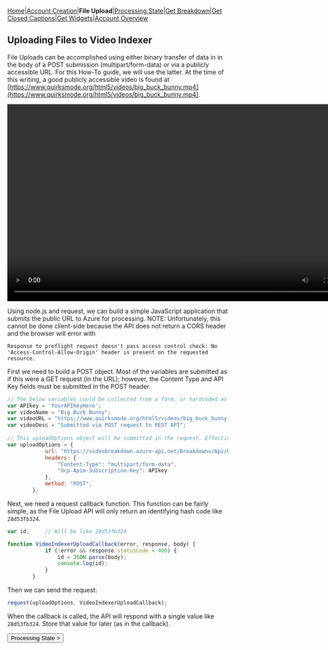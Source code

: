  [Home](https://jaegermeiste.github.io/MSCognitiveServicesHowToGuide/)|[Account Creation](https://jaegermeiste.github.io/MSCognitiveServicesHowToGuide/AccountCreation)|**File Upload**|[Processing State](https://jaegermeiste.github.io/MSCognitiveServicesHowToGuide/ProcessingState)|[Get Breakdown](https://jaegermeiste.github.io/MSCognitiveServicesHowToGuide/GetBreakdown)|[Get Closed Captions](https://jaegermeiste.github.io/MSCognitiveServicesHowToGuide/GetWebVTT)|[Get Widgets](https://jaegermeiste.github.io/MSCognitiveServicesHowToGuide/GetWidgets)|[Account Overview](https://jaegermeiste.github.io/MSCognitiveServicesHowToGuide/AccountOverview)

## Uploading Files to Video Indexer

File Uploads can be accomplished using either binary transfer of data in in the body of a POST submission (multipart/form-data) or via a publicly accessible URL. For this How-To guide, we will use the latter. At the time of this writing, a good publicly accessible video is found at [https://www.quirksmode.org/html5/videos/big_buck_bunny.mp4](https://www.quirksmode.org/html5/videos/big_buck_bunny.mp4).

<video id="BigBuckBunny" class="video-js vjs-default-skin" controls preload="auto" width="800" height="450">
<source src="https://www.quirksmode.org/html5/videos/big_buck_bunny.mp4" type='video/mp4'>
</video>


Using node.js and request, we can build a simple JavaScript application that submits the public URL to Azure for processing. 
NOTE: Unfortunately, this cannot be done client-side because the API does not return a CORS header and the browser will error with
```
Response to preflight request doesn't pass access control check: No 'Access-Control-Allow-Origin' header is present on the requested resource.
```

First we need to build a POST object. Most of the variables are submitted as if this were a GET request (in the URL); however, the Content Type and API Key fields must be submitted in the POST header.

```javascript 
// The below variables could be collected from a form, or hardcoded as seen here 
var APIkey = 'YourAPIKeyHere'; 
var videoName = "Big Buck Bunny"; 
var videoURL = "https://www.quirksmode.org/html5/videos/big_buck_bunny.mp4"; 
var videoDesc = "Submitted via POST request to REST API"; 
 
// This uploadOptions object will be submitted in the request. Effectively, it represents the HTTP request header. 
var uploadOptions = { 
            url: "https://videobreakdown.azure-api.net/Breakdowns/Api/Partner/Breakdowns?name=" + videoName + "&privacy=public&videoURL=" + videoURL + "&description=" + videoDesc, 
            headers: { 
                "Content-Type": "multipart/form-data", 
                "Ocp-Apim-Subscription-Key": APIkey 
            }, 
            method: "POST", 
        }; 
``` 

Next, we need a request callback function. This function can be fairly simple, as the File Upload API will only return an identifying hash code like ```28d53fb324```.

```javascript
var id;     // Will be like 28d53fb324

function VideoIndexerUploadCallback(error, response, body) {
            if (!error && response.statusCode < 400) {
                id = JSON.parse(body);
                console.log(id);
            }
        }
```

Then we can send the request:
```javascript
request(uploadOptions, VideoIndexerUploadCallback);
```

When the callback is called, the API will respond with a single value like ```28d53fb324```. Store that value for later (as in the callback).

<form action="https://jaegermeiste.github.io/MSCognitiveServicesHowToGuide/ProcessingState">
    <input type="submit" value="Processing State >" />
</form>
